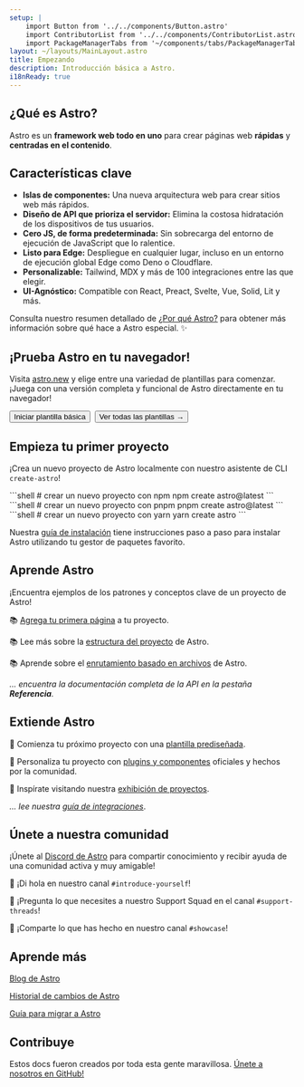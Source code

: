 ```yaml
---
setup: |
    import Button from '../../components/Button.astro'
    import ContributorList from '../../components/ContributorList.astro'
    import PackageManagerTabs from '~/components/tabs/PackageManagerTabs.astro'
layout: ~/layouts/MainLayout.astro
title: Empezando
description: Introducción básica a Astro.
i18nReady: true
---
```


<h2>¿Qué es Astro?</h2>

Astro es un **framework web todo en uno** para crear páginas web **rápidas** y **centradas en el contenido**.

## Características clave

- **Islas de componentes:** Una nueva arquitectura web para crear sitios web más rápidos.
- **Diseño de API que prioriza el servidor:** Elimina la costosa hidratación de los dispositivos de tus usuarios.
- **Cero JS, de forma predeterminada:** Sin sobrecarga del entorno de ejecución de JavaScript que lo ralentice.
- **Listo para Edge:** Despliegue en cualquier lugar, incluso en un entorno de ejecución global Edge como Deno o Cloudflare.
- **Personalizable:** Tailwind, MDX y más de 100 integraciones entre las que elegir.
- **UI-Agnóstico:** Compatible con React, Preact, Svelte, Vue, Solid, Lit y más.

<!-- - Cargado de componente **`client:visible`:** Si tu usuario nunca lo ve, nunca se carga. -->
<!-- - **Optimizaciones de imagen:** Nuestro propio componente `<Image />` -->
<!-- - **Compatibilidad con TypeScript** -->
<!-- - **Enrutamiento basado en archivos:** Cada archivo en el directorio de páginas se convierte en una ruta. -->

Consulta nuestro resumen detallado de [¿Por qué Astro?](/es/concepts/why-astro/) para obtener más información sobre qué hace a Astro especial. ✨

## ¡Prueba Astro en tu navegador!

Visita [astro.new](https://astro.new/) y elige entre una variedad de plantillas para comenzar. ¡Juega con una versión completa y funcional de Astro directamente en tu navegador!

<div style="display: flex; flex-wrap: wrap; gap: 0.5rem;">
  <Button href="https://astro.new/basics?on=stackblitz">Iniciar plantilla básica</Button>
  <Button variant="outline" href="https://astro.new/">Ver todas las plantillas →</Button>
</div>

## Empieza tu primer proyecto

¡Crea un nuevo proyecto de Astro localmente con nuestro asistente de CLI `create-astro`!

<PackageManagerTabs>
  <Fragment slot="npm">
  ```shell
  # crear un nuevo proyecto con npm
  npm create astro@latest
  ```
  </Fragment>
  <Fragment slot="pnpm">
  ```shell
  # crear un nuevo proyecto con pnpm
  pnpm create astro@latest
  ```
  </Fragment>
  <Fragment slot="yarn">
  ```shell
  # crear un nuevo proyecto con yarn
  yarn create astro
  ```
  </Fragment>
</PackageManagerTabs>

Nuestra [guía de instalación](/es/install/auto/) tiene instrucciones paso a paso para instalar Astro utilizando tu gestor de paquetes favorito.

## Aprende Astro

¡Encuentra ejemplos de los patrones y conceptos clave de un proyecto de Astro!

📚 [Agrega tu primera página](/es/core-concepts/astro-pages/) a tu proyecto.

📚 Lee más sobre la [estructura del proyecto](/es/core-concepts/project-structure/) de Astro.

📚 Aprende sobre el [enrutamiento basado en archivos](/es/core-concepts/routing/) de Astro.

*... encuentra la documentación completa de la API en la pestaña **Referencia**.*

## Extiende Astro

🧰 Comienza tu próximo proyecto con una [plantilla prediseñada](https://astro.build/themes).

🧰 Personaliza tu proyecto con [plugins y componentes](https://astro.build/integrations/) oficiales y hechos por la comunidad.

🧰 Inspírate visitando nuestra [exhibición de proyectos](https://astro.build/showcase).

*... lee nuestra [guía de integraciones](/es/guides/integrations-guide/)*.


## Únete a nuestra comunidad

¡Únete al [Discord de Astro](https://astro.build/chat) para compartir conocimiento y recibir ayuda de una comunidad activa y muy amigable!

💬 ¡Di hola en nuestro canal `#introduce-yourself`!

💬 ¡Pregunta lo que necesites a nuestro Support Squad en el canal `#support-threads`!

💬 ¡Comparte lo que has hecho en nuestro canal `#showcase`!


## Aprende más

[Blog de Astro](https://astro.build/blog/)

[Historial de cambios de Astro](https://github.com/withastro/astro/blob/main/packages/astro/CHANGELOG.md)

[Guía para migrar a Astro](/es/migrate/)


## Contribuye

Estos docs fueron creados por toda esta gente maravillosa. [Únete a nosotros en GitHub!](https://github.com/withastro/docs)

<ContributorList githubRepo="withastro/docs" />
